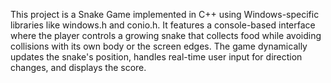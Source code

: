 This project is a Snake Game implemented in C++ using Windows-specific libraries like windows.h and conio.h. It features a console-based interface where the player controls a growing snake that collects food while avoiding collisions with its own body or the screen edges. The game dynamically updates the snake's position, handles real-time user input for direction changes, and displays the score. 
